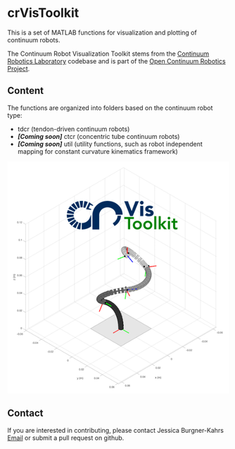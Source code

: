 # crVisToolkit
This is a set of MATLAB functions for visualization and plotting of continuum robots.

The Continuum Robot Visualization Toolkit stems from the [Continuum Robotics Laboratory](https://crl.utm.utoronto.ca) codebase and is part of the [Open Continuum Robotics Project](http://opencontinuumrobotics.com/).

## Content
The functions are organized into folders based on the continuum robot type:

- tdcr (tendon-driven continuum robots)
- ***[Coming soon]*** ctcr (concentric tube continuum robots)
- ***[Coming soon]*** util (utility functions, such as robot independent mapping for constant curvature kinematics framework) 

![](tdcr_vis.png)

## Contact
If you are interested in contributing, please contact Jessica Burgner-Kahrs [Email](mailto:crl-info@cs.toronto.edu) or submit a pull request on github.
